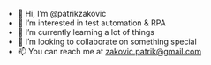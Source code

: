 - 👋 Hi, I’m @patrikzakovic
- 👀 I’m interested in test automation & RPA
- 🌱 I’m currently learning a lot of things
- 💞️ I’m looking to collaborate on something special
- 📫 You can reach me at zakovic.patrik@gmail.com 

<!---
patrikzakovic/patrikzakovic is a ✨ special ✨ repository because its `README.md` (this file) appears on your GitHub profile.
You can click the Preview link to take a look at your changes.
--->
